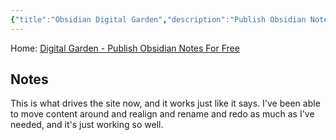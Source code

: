 ```yaml
---
{"title":"Obsidian Digital Garden","description":"Publish Obsidian Notes For Free","date":"2025-08-16","tags":["obsidian","digital-garden"],"dg-publish":true,"created":"2025-08-16 13:12:33","updated":"2025-08-16T13:18:01-04:00","permalink":"/input/follow/obsidian-digital-garden/","dgPassFrontmatter":true,"noteIcon":"3"}
---
```


Home: [Digital Garden - Publish Obsidian Notes For Free](https://dg-docs.ole.dev/)

## Notes

This is what drives the site now, and it works just like it says. I've been able to move content around and realign and rename and redo as much as I've needed, and it's just working so well.

